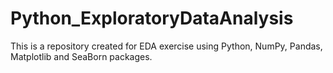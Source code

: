 # Python_ExploratoryDataAnalysis
This is a repository created for EDA exercise using Python, NumPy, Pandas, Matplotlib and SeaBorn packages.
